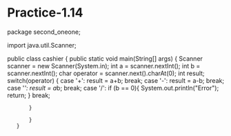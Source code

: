 # Practice-1.14
package second_oneone;

import java.util.Scanner;

public class cashier {
	public static void main(String[] args) {
       Scanner scanner = new Scanner(System.in);
       int a = scanner.nextInt();
       int b = scanner.nextInt();
       char operator = scanner.next().charAt(0);
       int result;
       switch(operator) {
       case '+':
    	   result = a+b;
    	   break;
       case '-':
    	   result = a-b;
    	   break;
       case '*':
    	   result = a*b;
    	   break;
       case '/':
    	   if (b == 0){
    		   System.out.println("Error");
    		   return;
    	   }
    	   break;
    				
    	   }
    		   
    	   }
       }
      
	
	
